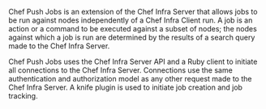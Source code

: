 Chef Push Jobs is an extension of the Chef Infra Server that allows jobs
to be run against nodes independently of a Chef Infra Client run. A job
is an action or a command to be executed against a subset of nodes; the
nodes against which a job is run are determined by the results of a
search query made to the Chef Infra Server.

Chef Push Jobs uses the Chef Infra Server API and a Ruby client to
initiate all connections to the Chef Infra Server. Connections use the
same authentication and authorization model as any other request made to
the Chef Infra Server. A knife plugin is used to initiate job creation
and job tracking.